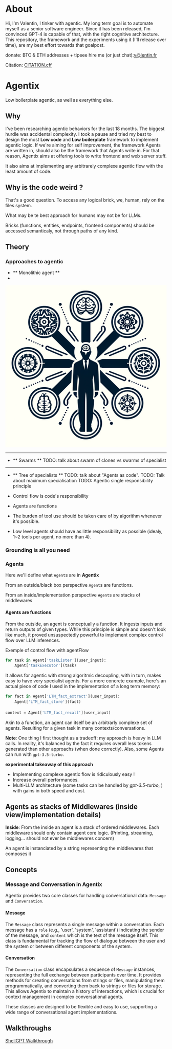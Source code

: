 # About
Hi, I'm Valentin, I tinker with agentic.
My long term goal is to automate myself as a senior software engineer.
Since it has been released, I'm convinced GPT-4 is capable of that, with the right cognitive architecture.
This repository, the framework and the experiments using it (I'll release over time), are my best effort towards that goalpost.

donate: BTC & ETH addresses + tipeee
hire me (or just chat):v@lentin.fr

Citation: 
[CITATION.cff](CITATION.cff)

# Agentix

Low boilerplate agentic, as well as everything else.

## Why
I've been researching agentic behaviors for the last 18 months.
The biggest hurdle was accidental complexity.
I took a pause and tried my best to design the most **Low code** and **Low boilerplate** framework to implement agentic logic.
If we're aiming for self improvement, the framework Agents are written in, should also be the framework that Agents write in.
For that reason, Agentix aims at offering tools to write frontend and web server stuff.

It also aims at implementing any arbitrarely complexe agentic flow with the least amount of code.

## Why is the code weird ?

That's a good question.
To access any logical brick, we, human, rely on the files system.

What may be te best approach for humans may not be for LLMs.

Bricks (functions, entities, endpoints, frontend components) should be accessed semanticaly, not through paths of any kind.




## Theory
### Approaches to agentic
* ** Monolithic agent **
* 
![assets/monolith.webp](assets/monolith.webp)
___________

* ** Swarms **
TODO: talk about swarm of clones vs swarms of specialist

______________

* ** Tree of specialists **
TODO: talk about "Agents as code".
TODO: Talk about maximum specialisation
TODO: Agentic single responsibility principle


* Control flow is code's responsibility
* Agents are functions
* The burden of tool use should be taken care of by algorithm whenever it's possible.
* Low level agents should have as little responsibility as possible (idealy, 1~2 tools per agent, no more than 4).


### Grounding is all you need

### Agents

Here we'll define what `Agent`s are in **Agentix**

From an outside/black box perspective `Agent`s are functions.

From an inside/implementation perspective `Agent`s are stacks of middlewares

#### Agents are functions

From the outside, an agent is conceptually a function. It ingests inputs and return outputs of given types. While this principle is simple and doesn't look like much, it proved unsuspectedly powerful to implement complex control flow over LLM inferences.

Exemple of control flow with agentFlow
```python
for task in Agent['taskLister'](user_input):
    Agent['taskExecutor'](task)
```

It allows for agentic with strong algoritmic decoupling, with in turn, makes easy to have very specialist agents.
For a more concrete example, here's an actual piece of code I used in the implementation of a long term memory:

```python
for fact in Agent['LTM_fact_extract'](user_input):
    Agent['LTM_fact_store'](fact)

context = Agent['LTM_fact_recall'](user_input)
```

Akin to a function, an agent can itself be an arbitrarly complexe set of agents. Resulting for a given task in many contexts/conversations.

**Note**: One thing I first thought as a tradeoff: my approach is heavy in LLM calls. In reality, it's balanced by the fact it requires overall less tokens generated than other approachs (when done correctly). Also, some Agents can run with `gpt-3.5-turbo`.

**experimental takeaway of this approach**
* Implementing complexe agentic flow is ridiculously easy !
* Increase overall performances.
* Multi-LLM architecture (some tasks can be handled by _gpt-3.5-turbo_, ) with gains in both speed and cost.

## Agents as stacks of Middlewares (inside view/implementation details)
**Inside**:
From the inside an agent is a stack of ordered middlewares.
Each middleware should only contain agent core logic.
(Printing, streaming, logging... should not ever be middlewares concern)

An agent is instanciated by a string representing the middlewares that composes it

## Concepts
### Message and Conversation in Agentix

Agentix provides two core classes for handling conversational data: `Message` and `Conversation`.

#### Message
The `Message` class represents a single message within a conversation. Each message has a `role` (e.g., 'user', 'system', 'assistant') indicating the sender of the message, and `content` which is the text of the message itself. This class is fundamental for tracking the flow of dialogue between the user and the system or between different components of the system.

#### Conversation
The `Conversation` class encapsulates a sequence of `Message` instances, representing the full exchange between participants over time. It provides methods for creating conversations from strings or files, manipulating them programmatically, and converting them back to strings or files for storage. This allows Agentix to maintain a history of interactions, which is crucial for context management in complex conversational agents.

These classes are designed to be flexible and easy to use, supporting a wide range of conversational agent implementations.
## Walkthroughs
[ShellGPT Walkthrough](/examples/ShellGPT.md)
